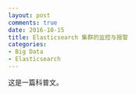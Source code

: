 ```yaml
---
layout: post
comments: true
date: 2016-10-15 
title: Elasticsearch 集群的监控与报警
categories:  
- Big Data
- Elasticsearch
---
```

这是一篇科普文。



[1]: http://7sbmb0.com1.z0.glb.clouddn.com/es-head.jpeg	"head"
